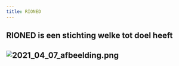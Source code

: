 ```yaml
---
title: RIONED
---
```


## RIONED is een stichting welke tot doel heeft
##
## ![2021_04_07_afbeelding.png](https://cdn.logseq.com/%2F8f1ae382-5f18-4f77-89b5-10a6cfda69c57a043a4c-f549-4e24-8e52-c3469e7f7ff12021_04_07_afbeelding.png?Expires=4771403783&Signature=MwI-avjDDTLHHkHjZsqPAjPXHD0NVafjpjtRQXyqqQKjnapLJF5kz5stDtu7dPKSZuWWCGZlOi0RKc7kg7R072ADny3OxKoYMqSCGQI1gX1qiDJNrTOokAye8NT~IyfJgtoBSZPQ7ONeukQjeubr52PWIiYD-~1f-XtSicVdELFPm4eCZOFFtEWoY~~sIqMpTyeHylTE0qqKc04Dwj8FsDrzU4UkMnQig~wasU9sokPKc2PQKW-y9KZ5lvcFlLgZhwWFr1r0llFgZ4aNCNxxG-9AWMRYtcZz~QUFkFbN~AnNaimnUvZ6dHLpg8istXuDC5qf338s97MnPoEl3-rfVg__&Key-Pair-Id=APKAJE5CCD6X7MP6PTEA)
##
